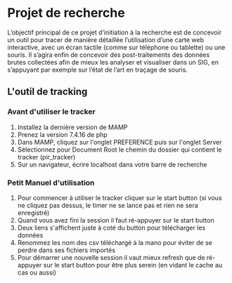 # Projet de recherche 

L’objectif principal de ce projet d’initiation à la recherche est de concevoir un outil pour tracer de manière détaillée l’utilisation d’une carte web interactive, avec un écran tactile (comme sur téléphone ou tablette) ou une souris. Il s’agira enfin de concevoir des post-traitements des données brutes collectées afin de mieux les analyser et visualiser dans un SIG, en s’appuyant par exemple sur l’état de l’art en traçage de souris.

## L'outil de tracking

### Avant d'utiliser le tracker

1. Installez la dernière version de MAMP
2. Prenez la version 7.4.16 de php
3. Dans MAMP, cliquez sur l'onglet PREFERENCE puis sur l'onglet Server
4. Sélectionnez pour Document Root le chemin du dossier qui contient le tracker (pir_tracker)
5. Sur un navigateur, écrire localhost dans votre barre de recherche

### Petit Manuel d'utilisation 

  1. Pour commencer à utiliser le tracker cliquer sur le start button (si vous ne cliquez pas dessus, le timer ne se lance pas et rien ne sera enregistré)
  2. Quand vous avez fini la session il faut ré-appuyer sur le start button
  3. Deux liens s'affichent juste à coté du button pour télécharger les données
  4. Renommez les nom des csv téléchargé à la mano pour éviter de se perdre dans ses fichiers importés
  5. Pour démarrer une nouvelle session il vaut mieux refresh que de ré-appuyer sur le start button pour être plus serein (en vidant le cache au cas ou aussi)

